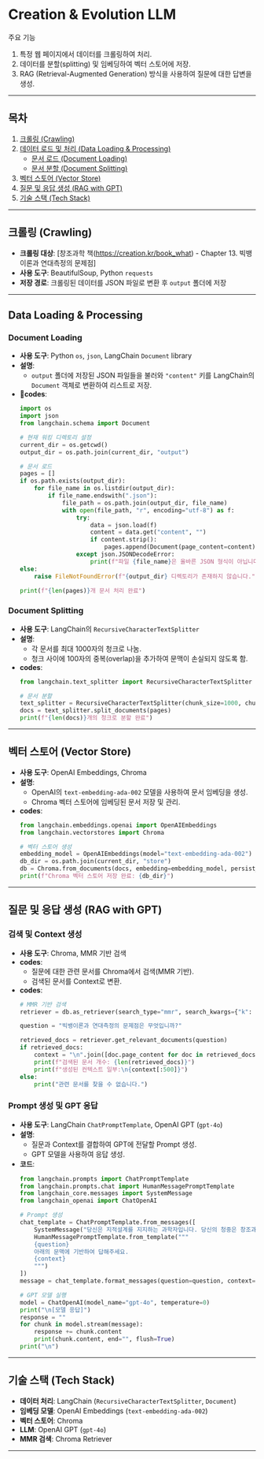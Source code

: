 # **Creation & Evolution LLM**

주요 기능
1. 특정 웹 페이지에서 데이터를 크롤링하여 처리.
2. 데이터를 분할(splitting) 및 임베딩하여 벡터 스토어에 저장.
3. RAG (Retrieval-Augmented Generation) 방식을 사용하여 질문에 대한 답변을 생성.

---

## **목차**
1. [크롤링 (Crawling)](#크롤링-crawling)
1. [데이터 로드 및 처리 (Data Loading & Processing)](#data-loading--processing)
    - [문서 로드 (Document Loading)](#document-loading)
    - [문서 분할 (Document Splitting)](#document-splitting)
2. [벡터 스토어 (Vector Store)](#벡터-스토어-vector-store)
3. [질문 및 응답 생성 (RAG with GPT)](#질문-및-응답-생성-rag-with-gpt)
4. [기술 스택 (Tech Stack)](#기술-스택-tech-stack)

---

## **크롤링 (Crawling)**

- **크롤링 대상**: [창조과학 책(https://creation.kr/book_what) - Chapter 13. 빅뱅이론과 연대측정의 문제점]
- **사용 도구**: BeautifulSoup, Python `requests`
- **저장 경로**: 크롤링된 데이터를 JSON 파일로 변환 후 `output` 폴더에 저장

---

## **Data Loading & Processing**

### **Document Loading**
- **사용 도구**: Python `os`, `json`, LangChain `Document` library
- **설명**: 
  - `output` 폴더에 저장된 JSON 파일들을 불러와 `"content"` 키를 LangChain의 `Document` 객체로 변환하여 리스트로 저장.
- **codes**:
    ```python
    import os
    import json
    from langchain.schema import Document

    # 현재 워킹 디렉토리 설정
    current_dir = os.getcwd()
    output_dir = os.path.join(current_dir, "output")

    # 문서 로드
    pages = []
    if os.path.exists(output_dir):
        for file_name in os.listdir(output_dir):
            if file_name.endswith(".json"):
                file_path = os.path.join(output_dir, file_name)
                with open(file_path, "r", encoding="utf-8") as f:
                    try:
                        data = json.load(f)
                        content = data.get("content", "")
                        if content.strip():
                            pages.append(Document(page_content=content))
                    except json.JSONDecodeError:
                        print(f"파일 {file_name}은 올바른 JSON 형식이 아닙니다.")
    else:
        raise FileNotFoundError(f"{output_dir} 디렉토리가 존재하지 않습니다.")

    print(f"{len(pages)}개 문서 처리 완료")
    ```

### **Document Splitting**
- **사용 도구**: LangChain의 `RecursiveCharacterTextSplitter`
- **설명**:
  - 각 문서를 최대 1000자의 청크로 나눔.
  - 청크 사이에 100자의 중복(overlap)을 추가하여 문맥이 손실되지 않도록 함.
- **codes**:
    ```python
    from langchain.text_splitter import RecursiveCharacterTextSplitter

    # 문서 분할
    text_splitter = RecursiveCharacterTextSplitter(chunk_size=1000, chunk_overlap=100)
    docs = text_splitter.split_documents(pages)
    print(f"{len(docs)}개의 청크로 분할 완료")
    ```

---

## **벡터 스토어 (Vector Store)**

- **사용 도구**: OpenAI Embeddings, Chroma
- **설명**:
  - OpenAI의 `text-embedding-ada-002` 모델을 사용하여 문서 임베딩을 생성.
  - Chroma 벡터 스토어에 임베딩된 문서 저장 및 관리.
- **codes**:
    ```python
    from langchain.embeddings.openai import OpenAIEmbeddings
    from langchain.vectorstores import Chroma

    # 벡터 스토어 생성
    embedding_model = OpenAIEmbeddings(model="text-embedding-ada-002")
    db_dir = os.path.join(current_dir, "store")
    db = Chroma.from_documents(docs, embedding=embedding_model, persist_directory=db_dir)
    print(f"Chroma 벡터 스토어 저장 완료: {db_dir}")
    ```

---

## **질문 및 응답 생성 (RAG with GPT)**

### **검색 및 Context 생성**
- **사용 도구**: Chroma, MMR 기반 검색
- **codes**:
  - 질문에 대한 관련 문서를 Chroma에서 검색(MMR 기반).
  - 검색된 문서를 Context로 변환.
- **codes**:
    ```python
    # MMR 기반 검색
    retriever = db.as_retriever(search_type="mmr", search_kwargs={"k": 1, "lambda_mult": 0.8})
    
    question = "빅뱅이론과 연대측정의 문제점은 무엇입니까?"

    retrieved_docs = retriever.get_relevant_documents(question)
    if retrieved_docs:
        context = "\n".join([doc.page_content for doc in retrieved_docs])
        print(f"검색된 문서 개수: {len(retrieved_docs)}")
        print(f"생성된 컨텍스트 일부:\n{context[:500]}")
    else:
        print("관련 문서를 찾을 수 없습니다.")
    ```

### **Prompt 생성 및 GPT 응답**
- **사용 도구**: LangChain `ChatPromptTemplate`, OpenAI GPT (`gpt-4o`)
- **설명**:
  - 질문과 Context를 결합하여 GPT에 전달할 Prompt 생성.
  - GPT 모델을 사용하여 응답 생성.
- **코드**:
    ```python
    from langchain.prompts import ChatPromptTemplate
    from langchain.prompts.chat import HumanMessagePromptTemplate
    from langchain_core.messages import SystemMessage
    from langchain_openai import ChatOpenAI

    # Prompt 생성
    chat_template = ChatPromptTemplate.from_messages([
        SystemMessage("당신은 지적설계를 지지하는 과학자입니다. 당신의 청중은 창조과학을 공부하는 기독교 대학생입니다."),
        HumanMessagePromptTemplate.from_template("""
        {question}
        아래의 문맥에 기반하여 답해주세요.
        {context}
        """)
    ])
    message = chat_template.format_messages(question=question, context=context)

    # GPT 모델 실행
    model = ChatOpenAI(model_name="gpt-4o", temperature=0)
    print("\n[모델 응답]")
    response = ""
    for chunk in model.stream(message):
        response += chunk.content
        print(chunk.content, end="", flush=True)
    print("\n")
    ```
    
---

## **기술 스택 (Tech Stack)**

- **데이터 처리**: LangChain (`RecursiveCharacterTextSplitter`, `Document`)
- **임베딩 모델**: OpenAI Embeddings (`text-embedding-ada-002`)
- **벡터 스토어**: Chroma
- **LLM**: OpenAI GPT (`gpt-4o`)
- **MMR 검색**: Chroma Retriever

---

